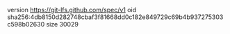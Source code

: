version https://git-lfs.github.com/spec/v1
oid sha256:4db8150d282748cbaf3f81668dd0c182e849729c69b4b937275303c598b02630
size 30029
